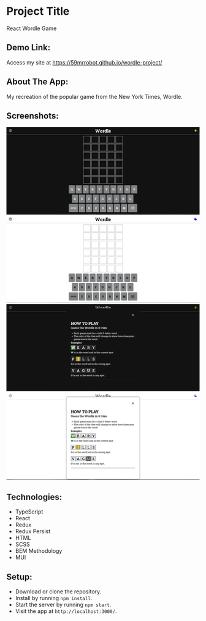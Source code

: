 # Project Title

React Wordle Game

## Demo Link:

Access my site at https://59mrrobot.github.io/wordle-project/

## About The App:
  My recreation of the popular game from the New York Times, Wordle.

## Screenshots:

![App screenshot - main app (dark mode)](home-dark.png)
![App screenshot - main app (light mode)](home-light.png)
![App screenshot - instructions (dark mode)](instructions-dark.png)
![App screenshot - instructions (light mode)](instructions-light.png)

## Technologies:
- TypeScript
- React
- Redux
- Redux Persist
- HTML
- SCSS
- BEM Methodology
- MUI

## Setup:

- Download or clone the repository.
- Install by running `npm install`.
- Start the server by running `npm start`.
- Visit the app at `http://localhost:3000/`.
